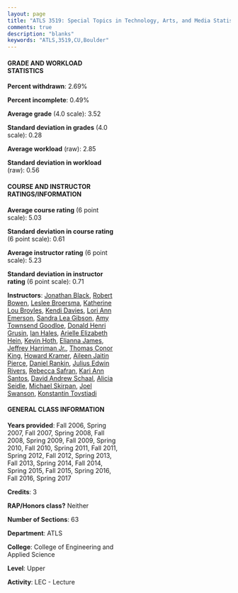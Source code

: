 ```yaml
---
layout: page
title: "ATLS 3519: Special Topics in Technology, Arts, and Media Statistics"
comments: true
description: "blanks"
keywords: "ATLS,3519,CU,Boulder"
---
```

<head>
<script src="https://ajax.googleapis.com/ajax/libs/jquery/2.1.3/jquery.min.js"></script>
<script src="https://dl.dropboxusercontent.com/s/pc42nxpaw1ea4o9/highcharts.js?dl=0"></script>
<!-- <script src="../assets/js/highcharts.js"></script> -->
<style type="text/css">@font-face {
	font-family: "Bebas Neue";
	src: url(https://www.filehosting.org/file/details/544349/BebasNeue Regular.otf) format("opentype");
	}
	h1.Bebas { 
		font-family: "Bebas Neue", Verdana, Tahoma;
	}
</style>
</head>
<body>
	<div id="container" style="float: right; width: 45%; height: 88%; margin-left: 2.5%; margin-right: 2.5%;"></div>
	<script language="JavaScript">
		$(document).ready(function() {
		var chart = {type: 'column'};
		var title = {text: 'Grade Distribution'};
		var xAxis = {categories: ['A','B','C','D','F'],crosshair: true};
		var yAxis = {min: 0,title: {text: 'Percentage'}};
		var tooltip = {headerFormat: '<center><b><span style="font-size:20px">{point.key}</span></b></center>',
		               pointFormat: '<td style="padding:0"><b>{point.y:.1f}%</b></td>',
		               footerFormat: '</table>',shared: true,useHTML: true};
		var plotOptions = {column: {pointPadding: 0.0,borderWidth: 0}};  
		var credits = {enabled: false};var series= [{name: 'Percent',data: [65.18,28.0,5.11,1.15,0.56,]}];
		var json = {};
		json.chart = chart;
		json.title = title;
		json.tooltip = tooltip;
		json.xAxis = xAxis;
		json.yAxis = yAxis;  
		json.series = series;
		json.plotOptions = plotOptions;  
		json.credits = credits;
		$('#container').highcharts(json);
	});
	</script>
</body>
			   
#### GRADE AND WORKLOAD STATISTICS

**Percent withdrawn**: 2.69%

**Percent incomplete**: 0.49%

**Average grade** (4.0 scale): 3.52

**Standard deviation in grades** (4.0 scale): 0.28

**Average workload** (raw): 2.85

**Standard deviation in workload** (raw): 0.56

#### COURSE AND INSTRUCTOR RATINGS/INFORMATION

**Average course rating** (6 point scale): 5.03

**Standard deviation in course rating** (6 point scale): 0.61

**Average instructor rating** (6 point scale): 5.23

**Standard deviation in instructor rating** (6 point scale): 0.71

**Instructors**: <a href='../../instructors/Jonathan_Black'>Jonathan Black</a>, <a href='../../instructors/Robert_Bowen'>Robert Bowen</a>, <a href='../../instructors/Leslee_Broersma'>Leslee Broersma</a>, <a href='../../instructors/Katherine_Lou_Broyles'>Katherine Lou Broyles</a>, <a href='../../instructors/Kendi_Davies'>Kendi Davies</a>, <a href='../../instructors/Lori_Ann_Emerson'>Lori Ann Emerson</a>, <a href='../../instructors/Sandra_Lea_Gibson'>Sandra Lea Gibson</a>, <a href='../../instructors/Amy_Townsend_Goodloe'>Amy Townsend Goodloe</a>, <a href='../../instructors/Donald_Henri_Grusin'>Donald Henri Grusin</a>, <a href='../../instructors/Ian_Hales'>Ian Hales</a>, <a href='../../instructors/Arielle_Elizabeth_Hein'>Arielle Elizabeth Hein</a>, <a href='../../instructors/Kevin_Hoth'>Kevin Hoth</a>, <a href='../../instructors/Elianna_James'>Elianna James</a>, <a href='../../instructors/Jeffrey_Harriman_Jr.'>Jeffrey Harriman Jr.</a>, <a href='../../instructors/Thomas_Conor_King'>Thomas Conor King</a>, <a href='../../instructors/Howard_Kramer'>Howard Kramer</a>, <a href='../../instructors/Aileen_Jaitin_Pierce'>Aileen Jaitin Pierce</a>, <a href='../../instructors/Daniel_Rankin'>Daniel Rankin</a>, <a href='../../instructors/Julius_Edwin_Rivers'>Julius Edwin Rivers</a>, <a href='../../instructors/Rebecca_Safran'>Rebecca Safran</a>, <a href='../../instructors/Kari_Ann_Santos'>Kari Ann Santos</a>, <a href='../../instructors/David_Andrew_Schaal'>David Andrew Schaal</a>, <a href='../../instructors/Alicia_Seidle'>Alicia Seidle</a>, <a href='../../instructors/Michael_Skirpan'>Michael Skirpan</a>, <a href='../../instructors/Joel_Swanson'>Joel Swanson</a>, <a href='../../instructors/Konstantin_Tovstiadi'>Konstantin Tovstiadi</a>

#### GENERAL CLASS INFORMATION

**Years provided**: Fall 2006, Spring 2007, Fall 2007, Spring 2008, Fall 2008, Spring 2009, Fall 2009, Spring 2010, Fall 2010, Spring 2011, Fall 2011, Spring 2012, Fall 2012, Spring 2013, Fall 2013, Spring 2014, Fall 2014, Spring 2015, Fall 2015, Spring 2016, Fall 2016, Spring 2017

**Credits**: 3

**RAP/Honors class?** Neither

**Number of Sections**: 63

**Department**: ATLS

**College**: College of Engineering and Applied Science

**Level**: Upper

**Activity**: LEC - Lecture
